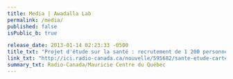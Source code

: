 ```yaml
---
title: Media | Awadalla Lab
permalink: /media/
published: false
isPublic_b: true

release_date: 2013-01-14 02:23:33 -0500
title_txt: "Projet d'étude sur la santé : recrutement de 1 200 personnes à Trois-Rivières"
link_txt: "http://ici.radio-canada.ca/nouvelle/595682/sante-etude-cartegene"
summary_txt: Radio-Canada/Mauricie Centre du Québec
---
```

